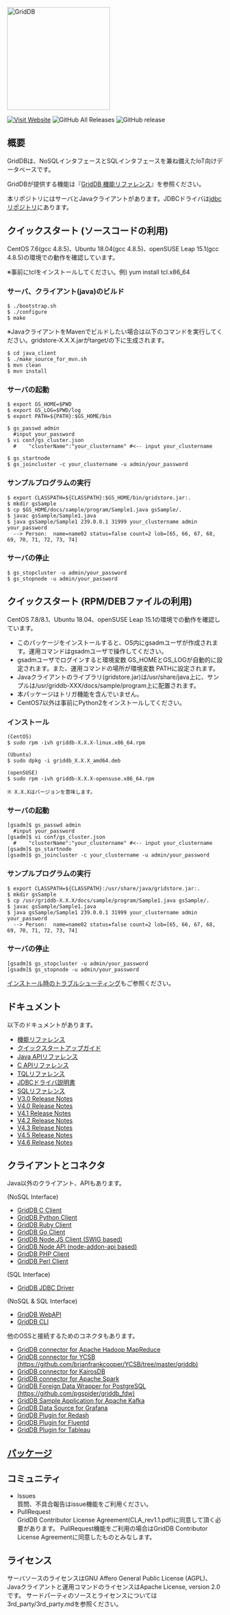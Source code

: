 <img src="https://griddb.org/@I_am_dead_mrX/griddb-logo/png/color.png" align="center" height="240" alt="GridDB"/>

[![Visit Website](https://img.shields.io/badge/website-visit-orange.svg)](https://griddb.net) 
![GitHub All Releases](https://img.shields.io/github/downloads/griddb/griddb_nosql/total.svg) 
![GitHub release](https://img.shields.io/github/release/griddb/griddb_nosql.svg)
## 概要

GridDBは、NoSQLインタフェースとSQLインタフェースを兼ね備えたIoT向けデータベースです。

GridDBが提供する機能は『[GridDB 機能リファレンス](https://github.com/griddb/docs-ja/blob/master/manuals/GridDB_FeaturesReference/toc.md)』を参照ください。

本リポジトリにはサーバとJavaクライアントがあります。JDBCドライバは[jdbcリポジトリ](https://github.com/griddb/jdbc/blob/master/README_ja.md)にあります。

## クイックスタート (ソースコードの利用)

  CentOS 7.6(gcc 4.8.5)、Ubuntu 18.04(gcc 4.8.5)、openSUSE Leap 15.1(gcc 4.8.5)の環境での動作を確認しています。

  ※事前にtclをインストールしてください。例) yum install tcl.x86_64

### サーバ、クライアント(java)のビルド

    $ ./bootstrap.sh
    $ ./configure
    $ make 
    
  ※JavaクライアントをMavenでビルドしたい場合は以下のコマンドを実行してください。gridstore-X.X.X.jarがtarget/の下に生成されます。 

    $ cd java_client
    $ ./make_source_for_mvn.sh
    $ mvn clean
    $ mvn install

### サーバの起動
    $ export GS_HOME=$PWD
    $ export GS_LOG=$PWD/log
    $ export PATH=${PATH}:$GS_HOME/bin

    $ gs_passwd admin
      #input your_password
    $ vi conf/gs_cluster.json
      #    "clusterName":"your_clustername" #<-- input your_clustername

    $ gs_startnode
    $ gs_joincluster -c your_clustername -u admin/your_password

### サンプルプログラムの実行
    $ export CLASSPATH=${CLASSPATH}:$GS_HOME/bin/gridstore.jar:.
    $ mkdir gsSample
    $ cp $GS_HOME/docs/sample/program/Sample1.java gsSample/.
    $ javac gsSample/Sample1.java
    $ java gsSample/Sample1 239.0.0.1 31999 your_clustername admin your_password
      --> Person:  name=name02 status=false count=2 lob=[65, 66, 67, 68, 69, 70, 71, 72, 73, 74]

### サーバの停止
    $ gs_stopcluster -u admin/your_password
    $ gs_stopnode -u admin/your_password

## クイックスタート (RPM/DEBファイルの利用)
  CentOS 7.8/8.1、Ubuntu 18.04、openSUSE Leap 15.1の環境での動作を確認しています。

  - このパッケージをインストールすると、OS内にgsadmユーザが作成されます。運用コマンドはgsadmユーザで操作してください。  
  - gsadmユーザでログインすると環境変数 GS_HOMEとGS_LOGが自動的に設定されます。また、運用コマンドの場所が環境変数 PATHに設定されます。
  - Javaクライアントのライブラリ(gridstore.jar)は/usr/share/java上に、サンプルは/usr/griddb-XXX/docs/sample/program上に配置されます。
  - 本パッケージはトリガ機能を含んでいません。
  - CentOS7以外は事前にPython2をインストールしてください。

### インストール
    (CentOS)
    $ sudo rpm -ivh griddb-X.X.X-linux.x86_64.rpm

    (Ubuntu)
    $ sudo dpkg -i griddb_X.X.X_amd64.deb

    (openSUSE)
    $ sudo rpm -ivh griddb-X.X.X-opensuse.x86_64.rpm

    ※ X.X.Xはバージョンを意味します。

### サーバの起動
    [gsadm]$ gs_passwd admin
      #input your_password
    [gsadm]$ vi conf/gs_cluster.json
      #    "clusterName":"your_clustername" #<-- input your_clustername
    [gsadm]$ gs_startnode
    [gsadm]$ gs_joincluster -c your_clustername -u admin/your_password

### サンプルプログラムの実行
    $ export CLASSPATH=${CLASSPATH}:/usr/share/java/gridstore.jar:.
    $ mkdir gsSample
    $ cp /usr/griddb-X.X.X/docs/sample/program/Sample1.java gsSample/.
    $ javac gsSample/Sample1.java
    $ java gsSample/Sample1 239.0.0.1 31999 your_clustername admin your_password
      --> Person:  name=name02 status=false count=2 lob=[65, 66, 67, 68, 69, 70, 71, 72, 73, 74]

### サーバの停止
    [gsadm]$ gs_stopcluster -u admin/your_password
    [gsadm]$ gs_stopnode -u admin/your_password

[インストール時のトラブルシューティング](docs/TroubleShootingTips_ja.md)もご参照ください。

## ドキュメント
  以下のドキュメントがあります。
  * [機能リファレンス](https://github.com/griddb/docs-ja/blob/master/manuals/GridDB_FeaturesReference/toc.md)
  * [クイックスタートアップガイド](https://github.com/griddb/docs-ja/blob/master/manuals/GridDB_QuickStartGuide/toc.md)
  * [Java APIリファレンス](http://griddb.github.io/docs-ja/manuals/GridDB_Java_API_Reference.html)
  * [C APIリファレンス](http://griddb.github.io/docs-ja/manuals/GridDB_C_API_Reference.html)
  * [TQLリファレンス](https://github.com/griddb/docs-ja/blob/master/manuals/GridDB_TQL_Reference/toc.md)
  * [JDBCドライバ説明書](https://github.com/griddb/docs-ja/blob/master/manuals/GridDB_JDBC_Driver_UserGuide/toc.md)
  * [SQLリファレンス](https://github.com/griddb/docs-ja/blob/master/manuals/GridDB_SQL_Reference/toc.md)
  * [V3.0 Release Notes](docs/GridDB-3.0.0-CE-RELEASE_NOTES_ja.md)
  * [V4.0 Release Notes](docs/GridDB-4.0-CE-RELEASE_NOTES_ja.md)
  * [V4.1 Release Notes](docs/GridDB-4.1-CE-RELEASE_NOTES_ja.md)
  * [V4.2 Release Notes](docs/GridDB-4.2-CE-RELEASE_NOTES_ja.md)
  * [V4.3 Release Notes](docs/GridDB-4.3-CE-RELEASE_NOTES_ja.md)
  * [V4.5 Release Notes](docs/GridDB-4.5-CE-RELEASE_NOTES_ja.md)
  * [V4.6 Release Notes](docs/GridDB-4.6-CE-RELEASE_NOTES_ja.md)

## クライアントとコネクタ
  Java以外のクライアント、APIもあります。
  
  (NoSQL Interface)
  * [GridDB C Client](https://github.com/griddb/c_client/blob/master/README_ja.md)
  * [GridDB Python Client](https://github.com/griddb/python_client)
  * [GridDB Ruby Client](https://github.com/griddb/ruby_client)
  * [GridDB Go Client](https://github.com/griddb/go_client)
  * [GridDB Node.JS Client (SWIG based)](https://github.com/griddb/nodejs_client)
  * [GridDB Node API (node-addon-api based)](https://github.com/griddb/node-api)
  * [GridDB PHP Client](https://github.com/griddb/php_client)
  * [GridDB Perl Client](https://github.com/griddb/perl_client)
  
  (SQL Interface)
  * [GridDB JDBC Driver](https://github.com/griddb/jdbc)
  
  (NoSQL & SQL Interface)
  * [GridDB WebAPI](https://github.com/griddb/webapi)
  * [GridDB CLI](https://github.com/griddb/cli)

  他のOSSと接続するためのコネクタもあります。
  * [GridDB connector for Apache Hadoop MapReduce](https://github.com/griddb/griddb_hadoop_mapreduce/blob/master/README_ja.md)
  * [GridDB connector for YCSB (https://github.com/brianfrankcooper/YCSB/tree/master/griddb)](https://github.com/brianfrankcooper/YCSB/tree/master/griddb)
  * [GridDB connector for KairosDB](https://github.com/griddb/griddb_kairosdb)
  * [GridDB connector for Apache Spark](https://github.com/griddb/griddb_spark)
  * [GridDB Foreign Data Wrapper for PostgreSQL (https://github.com/pgspider/griddb_fdw)](https://github.com/pgspider/griddb_fdw)
  * [GridDB Sample Application for Apache Kafka](https://github.com/griddb/griddb_kafka_sample_app)
  * [GridDB Data Source for Grafana](https://github.com/griddb/griddb-datasource)
  * [GridDB Plugin for Redash](https://github.com/griddb/griddb-redash)
  * [GridDB Plugin for Fluentd](https://github.com/griddb/fluent-plugin-griddb)
  * [GridDB Plugin for Tableau](https://github.com/griddb/tableau-plugin-griddb)

## [パッケージ](docs/Packages.md)

## コミュニティ
  * Issues  
    質問、不具合報告はissue機能をご利用ください。
  * PullRequest  
    GridDB Contributor License Agreement(CLA_rev1.1.pdf)に同意して頂く必要があります。
    PullRequest機能をご利用の場合はGridDB Contributor License Agreementに同意したものとみなします。

## ライセンス
  サーバソースのライセンスはGNU Affero General Public License (AGPL)、
  Javaクライアントと運用コマンドのライセンスはApache License, version 2.0です。
  サードパーティのソースとライセンスについては3rd_party/3rd_party.mdを参照ください。
